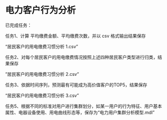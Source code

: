 # 电力客户行为分析
已完成任务：

任务1、计算 平均缴费金额、平均缴费次数，并以 csv 格式输出结果保存

“居民客户的用电缴费习惯分析 1.csv”

任务2、对每个居民客户的用电缴费情况按照上述四种居民客户类型进行归类，结果保存

”居民客户的用电缴费习惯分析 2.csv”

任务3、依据时间序列，预测最有可能成为高价值客户的TOP5，结果保存

“居民客户的用电缴费习惯分析 3.csv”

任务5、根据不同的标准对用户进行集群划分，如某一用户的行为特征、用户基本属性、电器设备使用、用电曲线形态等，保存为“电力用户集群分析模型.mdl”
